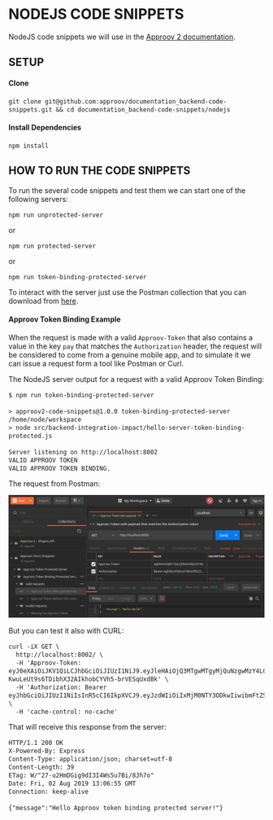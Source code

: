 # NODEJS CODE SNIPPETS

NodeJS code snippets we will use in the [Approov 2 documentation](https://approov.io/docs/).

## SETUP

#### Clone

```
git clone git@github.com:approov/documentation_backend-code-snippets.git && cd documentation_backend-code-snippets/nodejs
```

#### Install Dependencies

```
npm install
```


## HOW TO RUN THE CODE SNIPPETS

To run the several code snippets and test them we can start one of the following servers:

```
npm run unprotected-server
```
or
```
npm run protected-server
```
or
```
npm run token-binding-protected-server
```

To interact with the server just use the Postman collection that you can download from [here](./../api.postman_collection.json).


#### Approov Token Binding Example

When the request is made with a valid `Approov-Token` that also contains a value in the key `pay` that matches the `Authorization` header, the request will be considered to come from a genuine mobile app, and to simulate it we can issue a request form a tool like Postman or Curl.

The NodeJS server output for a request with a valid Approov Token Binding:


```
$ npm run token-binding-protected-server

> approov2-code-snippets@1.0.0 token-binding-protected-server /home/node/workspace
> node src/backend-integration-impact/hello-server-token-binding-protected.js

Server listening on http://localhost:8002
VALID APPROOV TOKEN
VALID APPROOV TOKEN BINDING.
```

The request from Postman:

![Valid Approov Token Binding Request Example](./../.assets/img/postman-valid-approov-token-binding.png)


But you can test it also with CURL:

```
curl -iX GET \
  http://localhost:8002/ \
  -H 'Approov-Token: eyJ0eXAiOiJKV1QiLCJhbGciOiJIUzI1NiJ9.eyJleHAiOjQ3MTgwMTgyMjQuNzgwMzY4LCJwYXkiOiJWUUZGUEpaNjgyYU90eFJNanowa3RDSG15V2VFRWVTTXZYaDF1RDhKM3ZrPSJ9.N-KwuLeUt9s6TDibhX32AIkhobCYVh5-brVESqUxdBk' \
  -H 'Authorization: Bearer eyJhbGciOiJIUzI1NiIsInR5cCI6IkpXVCJ9.eyJzdWIiOiIxMjM0NTY3ODkwIiwibmFtZSI6IkpvaG4gRG9lIiwiaWF0IjoxNTE2MjM5MDIyfQ.SflKxwRJSMeKKF2QT4fwpMeJf36POk6yJV_adQssw5c' \
  -H 'cache-control: no-cache'
```

That will receive this response from the server:

```
HTTP/1.1 200 OK
X-Powered-By: Express
Content-Type: application/json; charset=utf-8
Content-Length: 39
ETag: W/"27-u2HmDGig9dI3I4Ws5u7Bi/8Jh7o"
Date: Fri, 02 Aug 2019 13:06:55 GMT
Connection: keep-alive

{"message":"Hello Approov token binding protected server!"}
```
